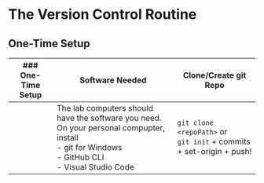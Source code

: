 # The Version Control Routine

## One-Time Setup

| ### One-Time Setup | Software Needed | Clone/Create git Repo |
|--|--|--|
| [](./Images/working-progress.png) | The lab computers should have the software you need. On your personal compupter, install <br />- git for Windows <br />- GitHub CLI <br />- Visual Studio Code | `git clone <repoPath>` or <br />`git init` + commits + set-origin + push! <br /> |



